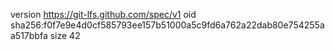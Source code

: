 version https://git-lfs.github.com/spec/v1
oid sha256:f0f7e9e4d0cf585793ee157b51000a5c9fd6a762a22dab80e754255aa517bbfa
size 42
